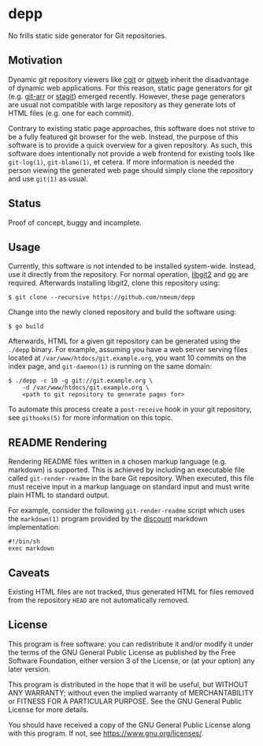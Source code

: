 # depp

No frills static side generator for Git repositories.

## Motivation

Dynamic git repository viewers like [cgit][cgit website] or
[gitweb][gitweb website] inherit the disadvantage of dynamic web
applications. For this reason, static page generators for git (e.g.
[git-arr][git-arr website] or [stagit][stagit website]) emerged
recently. However, these page generators are usual not compatible with
large repository as they generate lots of HTML files (e.g. one for each
commit).

Contrary to existing static page approaches, this software does not
strive to be a fully featured git browser for the web. Instead, the
purpose of this software is to provide a quick overview for a given
repository. As such, this software does intentionally not provide a web
frontend for existing tools like `git-log(1)`, `git-blame(1)`, et
cetera. If more information is needed the person viewing the generated
web page should simply clone the repository and use `git(1)` as usual.

## Status

Proof of concept, buggy and incomplete.

## Usage

Currently, this software is not intended to be installed system-wide.
Instead, use it directly from the repository. For normal operation,
[libgit2][libgit2 website] and [go][go website] are required. Afterwards
installing libgit2, clone this repository using:

	$ git clone --recursive https://github.com/nmeum/depp

Change into the newly cloned repository and build the software using:

	$ go build

Afterwards, HTML for a given git repository can be generated using the
`./depp` binary. For example, assuming you have a web server serving
files located at `/var/www/htdocs/git.example.org`, you want 10 commits
on the index page, and `git-daemon(1)` is running on the same domain:

	$ ./depp -c 10 -g git://git.example.org \
		-d /var/www/htdocs/git.example.org \
		<path to git repository to generate pages for>

To automate this process create a `post-receive` hook in your git
repository, see `githooks(5)` for more information on this topic.

## README Rendering

Rendering README files written in a chosen markup language (e.g.
markdown) is supported. This is achieved by including an executable file
called `git-render-readme` in the bare Git repository. When executed,
this file must receive input in a markup language on standard input and
must write plain HTML to standard output.

For example, consider the following `git-render-readme` script which
uses the `markdown(1)` program provided by the [discount][discount website]
markdown implementation:

	#!/bin/sh
	exec markdown

## Caveats

Existing HTML files are not tracked, thus generated HTML for files
removed from the repository `HEAD` are not automatically removed.

## License

This program is free software: you can redistribute it and/or modify it
under the terms of the GNU General Public License as published by the
Free Software Foundation, either version 3 of the License, or (at your
option) any later version.

This program is distributed in the hope that it will be useful, but
WITHOUT ANY WARRANTY; without even the implied warranty of
MERCHANTABILITY or FITNESS FOR A PARTICULAR PURPOSE. See the GNU General
Public License for more details.

You should have received a copy of the GNU General Public License along
with this program. If not, see <https://www.gnu.org/licenses/>.

[cgit website]: https://git.zx2c4.com/cgit/
[gitweb website]: https://git-scm.com/docs/gitweb
[git-arr website]: https://blitiri.com.ar/p/git-arr/
[stagit website]: http://codemadness.nl/git/stagit/log.html
[libgit2 website]: https://libgit2.org/
[go website]: https://golang.org/
[discount website]: http://www.pell.portland.or.us/~orc/Code/discount/
